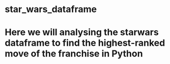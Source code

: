 # star_wars_dataframe
# Here we will analysing the starwars dataframe to find the highest-ranked move of the franchise in Python
